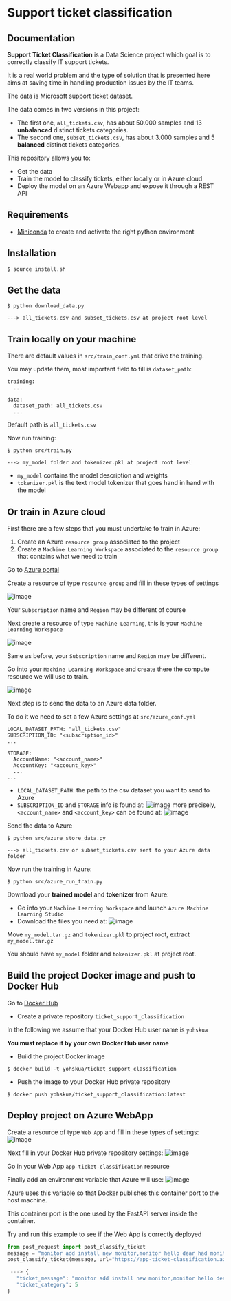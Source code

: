 # Support ticket classification

## Documentation

**Support Ticket Classification** is a Data Science project which goal is 
to correctly classify IT support tickets. 

It is a real world problem and the type of solution that is presented here aims
 at saving time in handling production issues by the IT teams.
 
The data is Microsoft support ticket dataset.

The data comes in two versions in this project:
- The first one, ```all_tickets.csv```, has about 50.000 samples and 13 **unbalanced** distinct tickets categories.
- The second one, ```subset_tickets.csv```, has about 3.000 samples and 5 **balanced** distinct tickets categories.

This repository allows you to:
- Get the data
- Train the model to classify tickets, either locally or in Azure cloud
- Deploy the model on an Azure Webapp and expose it through a REST API

## Requirements
 
 - [Miniconda](https://docs.conda.io/en/latest/miniconda.html) to create 
 and activate the right python environment
 

## Installation
 
 ```console
 $ source install.sh
 ```
 
## Get the data

 ```console
 $ python download_data.py
 
 ---> all_tickets.csv and subset_tickets.csv at project root level
 ```
 
## Train locally on your machine

There are default values in ```src/train_conf.yml``` that drive the training.

You may update them, most important field to fill is ```dataset_path```:
```
training:
  ...

data:
  dataset_path: all_tickets.csv
  ...
```
Default path is ```all_tickets.csv```

Now run training:
 ```console
 $ python src/train.py
 
 ---> my_model folder and tokenizer.pkl at project root level
 ```
 - ```my_model``` contains the model description and weights
 - ```tokenizer.pkl``` is the text model tokenizer that goes hand in hand with the model  



## Or train in Azure cloud

First there are a few steps that you must undertake to train in Azure:
1) Create an Azure ```resource group``` associated to the project
2) Create a ```Machine Learning Workspace``` associated to the ```resource group``` that contains what we need to train
 

Go to [Azure portal](https://portal.azure.com/)

Create a resource of type ```resource group``` and fill in these 
types of settings
 
![image](readme_images/resource_group.png)

Your ```Subscription``` name and ```Region``` may be different of course

Next create a resource of type ```Machine Learning```, this is your ```Machine Learning Workspace```

![image](readme_images/machine_learning_workspace.png)

Same as before, your ```Subscription``` name and ```Region``` may be different.

Go into your ```Machine Learning Workspace``` and create there the compute 
resource we will use to train.

![image](readme_images/compute.png)

Next step is to send the data to an Azure data folder. 

To do it we need to set a few Azure settings at ```src/azure_conf.yml```

```
LOCAL_DATASET_PATH: "all_tickets.csv"
SUBSCRIPTION_ID: "<subscription_id>"
...

STORAGE:
  AccountName: "<account_name>"
  AccountKey: "<account_key>"
  ...
...
```
- ```LOCAL_DATASET_PATH```: the path to the csv dataset you want to send to Azure
- ```SUBSCRIPTION_ID``` and ```STORAGE``` info is found at:
![image](readme_images/subscription_storage_info.png)
more precisely, ```<account_name>``` and ```<account_key>``` can be found at:
![image](readme_images/account_name_key.png)


Send the data to Azure
 ```console
 $ python src/azure_store_data.py
 
 ---> all_tickets.csv or subset_tickets.csv sent to your Azure data folder
 ```
 
Now run the training in Azure:
 ```console
 $ python src/azure_run_train.py
 ```
 
Download your **trained model** and **tokenizer** from Azure:
- Go into your ```Machine Learning Workspace``` and launch 
```Azure Machine Learning Studio```
- Download the files you need at:
![image](readme_images/download_trained_model.png)

 Move ```my_model.tar.gz``` and ```tokenizer.pkl``` to project root, 
 extract ```my_model.tar.gz```
 
 You should have ```my_model``` folder and ```tokenizer.pkl``` 
 at project root.
 
## Build the project Docker image and push to Docker Hub

Go to [Docker Hub](https://hub.docker.com/repositories)

- Create a private repository ```ticket_support_classification```

In the following we assume that your Docker Hub user name is ```yohskua```

**You must replace it by your own Docker Hub user name**

- Build the project Docker image
 ```console
 $ docker build -t yohskua/ticket_support_classification
 ```
 
 - Push the image to your Docker Hub private repository
 ```console
 $ docker push yohskua/ticket_support_classification:latest
 ```

## Deploy project on Azure WebApp

Create a resource of type ```Web App``` and fill in these 
types of settings:
![image](readme_images/webapp_settings.png)

Next fill in your Docker Hub private repository settings:
![image](readme_images/docker_hub_settings.png)


Go in your Web App ```app-ticket-classification``` resource

Finally add an environment variable that Azure will use:
![image](readme_images/webapp_environment_variable.png)
  
 
Azure uses this variable so that Docker publishes this container port to the host machine. 

This container port is the one used by the FastAPI server inside the container.

Try and run this example to see if the Web App is correctly deployed
 
 ```python
from post_request import post_classify_ticket
message = "monitor add install new monitor,monitor hello dear had monitor discussed he told leave tower give thank"
post_classify_ticket(message, url="https://app-ticket-classification.azurewebsites.net")
 
  ---> {
    "ticket_message": "monitor add install new monitor,monitor hello dear had monitor discussed he told leave tower give thank",
    "ticket_category": 5
}
 ```
 


